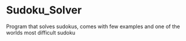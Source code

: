 # Sudoku_Solver
Program that solves sudokus, comes with few examples and one of the worlds most difficult sudoku
